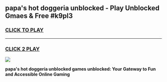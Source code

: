 
## papa's hot doggeria unblocked - Play Unblocked Gmaes & Free #k9pl3
<h3>
<a href="https://news.freeplayer.one?title=papa's_hot_doggeria_unblocked&ref=24F">CLICK TO PLAY</a></h3>
<hr>

<h3>
<a href="https://news.freeplayer.one?title=papa's_hot_doggeria_unblocked&ref=24F">CLICK 2 PLAY</a>
  
</h3>

<a href="https://news.freeplayer.one?title=papa's_hot_doggeria_unblocked&ref=24F/"><img src="https://clearcache.store/games.png"></a>


**papa's hot doggeria unblocked games unblocked: Your Gateway to Fun and Accessible Online Gaming**
